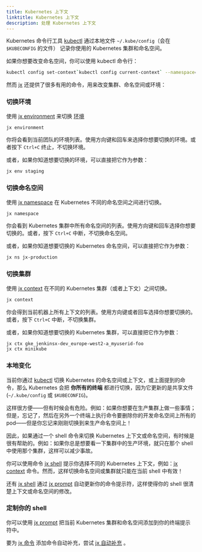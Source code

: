 ```yaml
---
title: Kubernetes 上下文
linktitle: Kubernetes 上下文
description: 处理 Kubernetes 上下文
---
```



Kubernetes 命令行工具 [kubectl](https://kubernetes.io/docs/reference/kubectl/overview/) 通过本地文件 `~/.kube/config`（会在 `$KUBECONFIG` 的文件） 记录你使用的 Kubernetes 集群和命名空间。

如果你想要改变命名空间，你可以使用 kubectl 命令行：

```sh
kubectl config set-context`kubectl config current-context` --namespace=foo
```

然而 [jx](/commands/jx) 还提供了很多有用的命令，用来改变集群、命名空间或环境：

### 切换环境

使用 [jx environment](/commands/jx_environment) 来切换 [环境](/zh/docs/concepts/features/#environments)

```sh
jx environment
```

你将会看到当前团队的环境列表。使用方向键和回车来选择你想要切换的环境。或者按下 `Ctrl+C` 终止，不切换环境。

或者，如果你知道想要切换的环境，可以直接把它作为参数：

```sh
jx env staging
```

### 切换命名空间

使用 [jx namespace](/commands/jx_namespace) 在 Kubernetes 不同的命名空间之间进行切换。


```sh
jx namespace
```

你会看到 Kubernetes 集群中所有命名空间的列表。使用方向键和回车选择你想要切换的。或者，按下 `Ctrl+C` 中断，不切换命名空间。

或者，如果你知道想要切换的 Kubernetes 命名空间，可以直接把它作为参数：

```sh
jx ns jx-production
```

### 切换集群

使用 [jx context](/commands/jx_context) 在不同的 Kubernetes 集群（或者上下文）之间切换。

```sh
jx context
```

你会得到当前机器上所有上下文的列表。使用方向键或者回车选择你想要切换的。或者，按下 `Ctrl+C` 中断，不切换集群。

或者，如果你知道想要切换的 Kubernetes 集群，可以直接把它作为参数：

```sh
jx ctx gke_jenkinsx-dev_europe-west2-a_myuserid-foo
jx ctx minikube
```

### 本地变化

当前你通过 [kubectl](https://kubernetes.io/docs/reference/kubectl/overview/) 切换 Kubernetes 的命名空间或上下文，或上面提到的命令，那么 Kubernetes 会把 **你所有的终端** 都进行切换，因为它更新的是共享文件 (`~/.kube/config` 或 `$KUBECONFIG`)。

这样很方便——但有时候会有危险。例如：如果你想要在生产集群上做一些事情；但是，忘记了，然后在另外一个终端上执行命令要删除你的开发命名空间上所有的 pod——但是你忘记来刚刚切换到来生产命名空间上！

因此，如果通过一个 shell 命令来切换 Kubernetes 上下文或命名空间，有时候是很有帮助的。例如：如果你总是想要看一下集群中的生产环境，就只在那个 shell 中使用那个集群，这样可以减少事故。

你可以使用命令 [jx shell](/commands/jx_shell) 提示你选择不同的 Kubernetes 上下文，例如：[jx context](/commands/jx_context) 命令。然而，这样切换命名空间或集群就只能在当前 shell 中有效！

还有 [jx shell](/commands/jx_shell) 通过 [jx prompt](/commands/jx_prompt) 自动更新你的命令提示符，这样使得你的 shell 很清楚上下文或命名空间的修改。

### 定制你的 shell

你可以使用 [jx prompt](/commands/jx_prompt) 把当前 Kubernetes 集群和命名空间添加到你的终端提示符中。

要为 [jx 命令](/commands/jx) 添加命令自动补充，尝试 [jx 自动补充](/commands/jx_completion) 。



